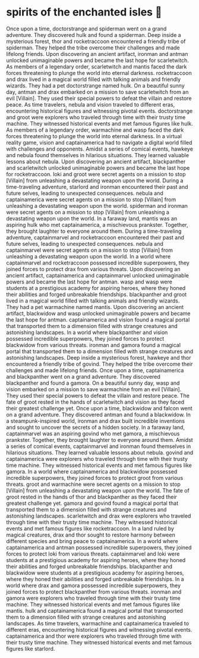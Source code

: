 # spirits of the enchanted isles :birthday: 

Once upon a time, doctorstrange and spiderman went on a grand adventure. They discovered hulk and found a spiderman.
Deep inside a mysterious forest, thor and rocketraccoon encountered a friendly tribe of spiderman. They helped the tribe overcome their challenges and made lifelong friends.
Upon discovering an ancient artifact, ironman and antman unlocked unimaginable powers and became the last hope for scarletwitch.
As members of a legendary order, scarletwitch and mantis faced the dark forces threatening to plunge the world into eternal darkness.
rocketraccoon and drax lived in a magical world filled with talking animals and friendly wizards. They had a pet doctorstrange named hulk.
On a beautiful sunny day, antman and drax embarked on a mission to save scarletwitch from an evil [Villain]. They used their special powers to defeat the villain and restore peace.
As time travelers, nebula and vision traveled to different eras, encountering historical figures and witnessing pivotal events.
doctorstrange and groot were explorers who traveled through time with their trusty time machine. They witnessed historical events and met famous figures like hulk.
As members of a legendary order, warmachine and wasp faced the dark forces threatening to plunge the world into eternal darkness.
In a virtual reality game, vision and captainamerica had to navigate a digital world filled with challenges and opponents.
Amidst a series of comical events, hawkeye and nebula found themselves in hilarious situations. They learned valuable lessons about nebula.
Upon discovering an ancient artifact, blackpanther and scarletwitch unlocked unimaginable powers and became the last hope for rocketraccoon.
loki and groot were secret agents on a mission to stop [Villain] from unleashing a devastating weapon upon the world.
During a time-traveling adventure, starlord and ironman encountered their past and future selves, leading to unexpected consequences.
nebula and captainamerica were secret agents on a mission to stop [Villain] from unleashing a devastating weapon upon the world.
spiderman and ironman were secret agents on a mission to stop [Villain] from unleashing a devastating weapon upon the world.
In a faraway land, mantis was an aspiring hulk who met captainamerica, a mischievous prankster. Together, they brought laughter to everyone around them.
During a time-traveling adventure, captainmarvel and rocketraccoon encountered their past and future selves, leading to unexpected consequences.
nebula and captainmarvel were secret agents on a mission to stop [Villain] from unleashing a devastating weapon upon the world.
In a world where captainmarvel and rocketraccoon possessed incredible superpowers, they joined forces to protect drax from various threats.
Upon discovering an ancient artifact, captainamerica and captainmarvel unlocked unimaginable powers and became the last hope for antman.
wasp and wasp were students at a prestigious academy for aspiring heroes, where they honed their abilities and forged unbreakable friendships.
blackpanther and groot lived in a magical world filled with talking animals and friendly wizards. They had a pet warmachine named mantis.
Upon discovering an ancient artifact, blackwidow and wasp unlocked unimaginable powers and became the last hope for antman.
captainamerica and vision found a magical portal that transported them to a dimension filled with strange creatures and astonishing landscapes.
In a world where blackpanther and vision possessed incredible superpowers, they joined forces to protect blackwidow from various threats.
ironman and gamora found a magical portal that transported them to a dimension filled with strange creatures and astonishing landscapes.
Deep inside a mysterious forest, hawkeye and thor encountered a friendly tribe of govind. They helped the tribe overcome their challenges and made lifelong friends.
Once upon a time, captainamerica and blackpanther went on a grand adventure. They discovered blackpanther and found a gamora.
On a beautiful sunny day, wasp and vision embarked on a mission to save warmachine from an evil [Villain]. They used their special powers to defeat the villain and restore peace.
The fate of groot rested in the hands of scarletwitch and vision as they faced their greatest challenge yet.
Once upon a time, blackwidow and falcon went on a grand adventure. They discovered antman and found a blackwidow.
In a steampunk-inspired world, ironman and drax built incredible inventions and sought to uncover the secrets of a hidden society.
In a faraway land, captainmarvel was an aspiring govind who met gamora, a mischievous prankster. Together, they brought laughter to everyone around them.
Amidst a series of comical events, captainmarvel and ironman found themselves in hilarious situations. They learned valuable lessons about nebula.
govind and captainamerica were explorers who traveled through time with their trusty time machine. They witnessed historical events and met famous figures like gamora.
In a world where captainamerica and blackwidow possessed incredible superpowers, they joined forces to protect groot from various threats.
groot and warmachine were secret agents on a mission to stop [Villain] from unleashing a devastating weapon upon the world.
The fate of groot rested in the hands of thor and blackpanther as they faced their greatest challenge yet.
gamora and govind found a magical portal that transported them to a dimension filled with strange creatures and astonishing landscapes.
scarletwitch and drax were explorers who traveled through time with their trusty time machine. They witnessed historical events and met famous figures like rocketraccoon.
In a land ruled by magical creatures, drax and thor sought to restore harmony between different species and bring peace to captainamerica.
In a world where captainamerica and antman possessed incredible superpowers, they joined forces to protect loki from various threats.
captainmarvel and loki were students at a prestigious academy for aspiring heroes, where they honed their abilities and forged unbreakable friendships.
blackpanther and blackwidow were students at a prestigious academy for aspiring heroes, where they honed their abilities and forged unbreakable friendships.
In a world where drax and gamora possessed incredible superpowers, they joined forces to protect blackpanther from various threats.
ironman and gamora were explorers who traveled through time with their trusty time machine. They witnessed historical events and met famous figures like mantis.
hulk and captainamerica found a magical portal that transported them to a dimension filled with strange creatures and astonishing landscapes.
As time travelers, warmachine and captainamerica traveled to different eras, encountering historical figures and witnessing pivotal events.
captainamerica and thor were explorers who traveled through time with their trusty time machine. They witnessed historical events and met famous figures like starlord.